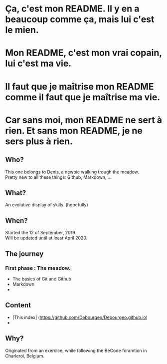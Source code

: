 # Ça, c'est mon README. Il y en a beaucoup comme ça, mais lui c'est le mien.  
# Mon README, c'est mon vrai copain, lui c'est ma vie.  
# Il faut que je maîtrise mon README comme il faut que je maîtrise ma vie.  
# Car sans moi, mon README ne sert à rien. Et sans mon README, je ne sers plus à rien.  

## Who?

This one belongs to Denis, a newbie walking trough the meadow.  
Pretty new to all these things: Github, Markdown, ...  

## What?

An evolutive display of skills. (hopefully)  

## When?

Started the 12 of September, 2019.  
Will be updated until at least April 2020.  

## The journey

### First phase : The meadow.

- The basics of Git and Github  
- Markdown  
-  

## Content

- [This index] (https://github.com/Debourgeo/Debourgeo.github.io)  
-  

## Why?  

Originated from an exercice, while following the BeCode foramtion in Charleroi, Belgium.


